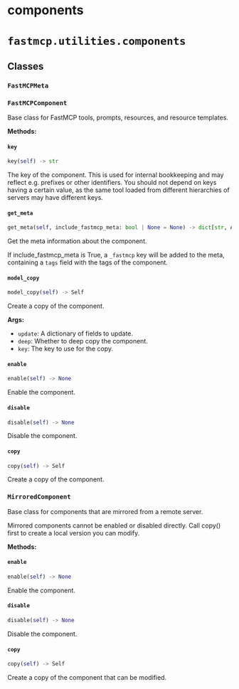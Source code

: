 # components

# `fastmcp.utilities.components`

## Classes

### `FastMCPMeta` <sup><a href="https://github.com/jlowin/fastmcp/blob/main/src/fastmcp/utilities/components.py#L15" target="_blank"><Icon icon="github" style="width: 14px; height: 14px;" /></a></sup>

### `FastMCPComponent` <sup><a href="https://github.com/jlowin/fastmcp/blob/main/src/fastmcp/utilities/components.py#L28" target="_blank"><Icon icon="github" style="width: 14px; height: 14px;" /></a></sup>

Base class for FastMCP tools, prompts, resources, and resource templates.

**Methods:**

#### `key` <sup><a href="https://github.com/jlowin/fastmcp/blob/main/src/fastmcp/utilities/components.py#L61" target="_blank"><Icon icon="github" style="width: 14px; height: 14px;" /></a></sup>

```python
key(self) -> str
```

The key of the component. This is used for internal bookkeeping
and may reflect e.g. prefixes or other identifiers. You should not depend on
keys having a certain value, as the same tool loaded from different
hierarchies of servers may have different keys.

#### `get_meta` <sup><a href="https://github.com/jlowin/fastmcp/blob/main/src/fastmcp/utilities/components.py#L70" target="_blank"><Icon icon="github" style="width: 14px; height: 14px;" /></a></sup>

```python
get_meta(self, include_fastmcp_meta: bool | None = None) -> dict[str, Any] | None
```

Get the meta information about the component.

If include\_fastmcp\_meta is True, a `_fastmcp` key will be added to the
meta, containing a `tags` field with the tags of the component.

#### `model_copy` <sup><a href="https://github.com/jlowin/fastmcp/blob/main/src/fastmcp/utilities/components.py#L94" target="_blank"><Icon icon="github" style="width: 14px; height: 14px;" /></a></sup>

```python
model_copy(self) -> Self
```

Create a copy of the component.

**Args:**

* `update`: A dictionary of fields to update.
* `deep`: Whether to deep copy the component.
* `key`: The key to use for the copy.

#### `enable` <sup><a href="https://github.com/jlowin/fastmcp/blob/main/src/fastmcp/utilities/components.py#L127" target="_blank"><Icon icon="github" style="width: 14px; height: 14px;" /></a></sup>

```python
enable(self) -> None
```

Enable the component.

#### `disable` <sup><a href="https://github.com/jlowin/fastmcp/blob/main/src/fastmcp/utilities/components.py#L131" target="_blank"><Icon icon="github" style="width: 14px; height: 14px;" /></a></sup>

```python
disable(self) -> None
```

Disable the component.

#### `copy` <sup><a href="https://github.com/jlowin/fastmcp/blob/main/src/fastmcp/utilities/components.py#L135" target="_blank"><Icon icon="github" style="width: 14px; height: 14px;" /></a></sup>

```python
copy(self) -> Self
```

Create a copy of the component.

### `MirroredComponent` <sup><a href="https://github.com/jlowin/fastmcp/blob/main/src/fastmcp/utilities/components.py#L140" target="_blank"><Icon icon="github" style="width: 14px; height: 14px;" /></a></sup>

Base class for components that are mirrored from a remote server.

Mirrored components cannot be enabled or disabled directly. Call copy() first
to create a local version you can modify.

**Methods:**

#### `enable` <sup><a href="https://github.com/jlowin/fastmcp/blob/main/src/fastmcp/utilities/components.py#L153" target="_blank"><Icon icon="github" style="width: 14px; height: 14px;" /></a></sup>

```python
enable(self) -> None
```

Enable the component.

#### `disable` <sup><a href="https://github.com/jlowin/fastmcp/blob/main/src/fastmcp/utilities/components.py#L162" target="_blank"><Icon icon="github" style="width: 14px; height: 14px;" /></a></sup>

```python
disable(self) -> None
```

Disable the component.

#### `copy` <sup><a href="https://github.com/jlowin/fastmcp/blob/main/src/fastmcp/utilities/components.py#L171" target="_blank"><Icon icon="github" style="width: 14px; height: 14px;" /></a></sup>

```python
copy(self) -> Self
```

Create a copy of the component that can be modified.
